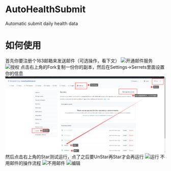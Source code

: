 # AutoHealthSubmit
Automatic submit daily health data
# 如何使用
首先你要注册个163邮箱来发送邮件（可选操作，看下文）
![开通邮件服务](https://github.com/Windmill-City/AutoHealthSubmit/blob/main/开通邮件服务.png)
![授权](https://github.com/Windmill-City/AutoHealthSubmit/blob/main/授权.png)
点击右上角的Fork复制一份你的副本，然后在Settings->Serrets里面设置你的信息
![操作流程](https://github.com/Windmill-City/AutoHealthSubmit/blob/main/操作流程.png)
然后点击右上角的Star测试运行，点了之后要UnStar再Star才会再运行
![运行](https://github.com/Windmill-City/AutoHealthSubmit/blob/main/运行.png)
不用邮件的操作流程
![不用邮件](https://github.com/Windmill-City/AutoHealthSubmit/blob/main/不用邮件.png)
![编辑](https://github.com/Windmill-City/AutoHealthSubmit/blob/main/编辑.png)
